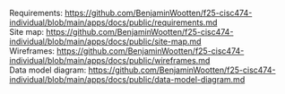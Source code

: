 Requirements: https://github.com/BenjaminWootten/f25-cisc474-individual/blob/main/apps/docs/public/requirements.md<br>
Site map: https://github.com/BenjaminWootten/f25-cisc474-individual/blob/main/apps/docs/public/site-map.md<br>
Wireframes: https://github.com/BenjaminWootten/f25-cisc474-individual/blob/main/apps/docs/public/wireframes.md<br>
Data model diagram: https://github.com/BenjaminWootten/f25-cisc474-individual/blob/main/apps/docs/public/data-model-diagram.md
